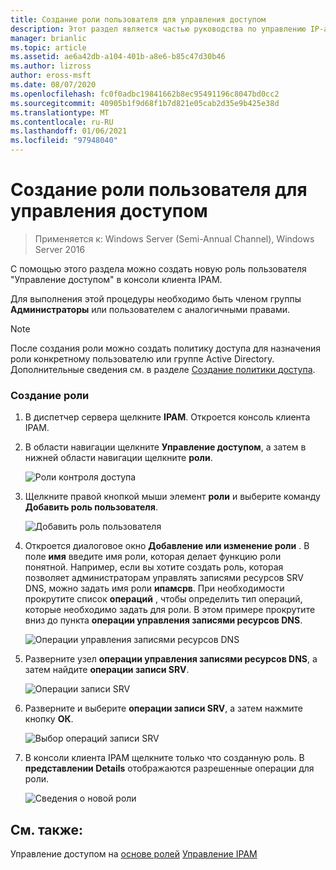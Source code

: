 ```yaml
---
title: Создание роли пользователя для управления доступом
description: Этот раздел является частью руководства по управлению IP-адресами (IPAM) в Windows Server 2016.
manager: brianlic
ms.topic: article
ms.assetid: ae6a42db-a104-401b-a8e6-b85c47d30b46
ms.author: lizross
author: eross-msft
ms.date: 08/07/2020
ms.openlocfilehash: fc0f0adbc19841662b8ec95491196c8047bd0cc2
ms.sourcegitcommit: 40905b1f9d68f1b7d821e05cab2d35e9b425e38d
ms.translationtype: MT
ms.contentlocale: ru-RU
ms.lasthandoff: 01/06/2021
ms.locfileid: "97948040"
---
```

# <a name="create-a-user-role-for-access-control"></a>Создание роли пользователя для управления доступом

>Применяется к: Windows Server (Semi-Annual Channel), Windows Server 2016

С помощью этого раздела можно создать новую роль пользователя "Управление доступом" в консоли клиента IPAM.

Для выполнения этой процедуры необходимо быть членом группы **Администраторы** или пользователем с аналогичными правами.

> [!NOTE]
> После создания роли можно создать политику доступа для назначения роли конкретному пользователю или группе Active Directory. Дополнительные сведения см. в разделе [Создание политики доступа](../../technologies/ipam/Create-an-Access-Policy.md).

### <a name="to-create-a-role"></a>Создание роли

1.  В диспетчер сервера щелкните  **IPAM**. Откроется консоль клиента IPAM.

2.  В области навигации щелкните **Управление доступом**, а затем в нижней области навигации щелкните **роли**.

    ![Роли контроля доступа](../../media/Create-a-User-Role-for-Access-Control/ipam_CreateUserRole_01.jpg)

3.  Щелкните правой кнопкой мыши элемент **роли** и выберите команду **Добавить роль пользователя**.

    ![Добавить роль пользователя](../../media/Create-a-User-Role-for-Access-Control/ipam_CreateUserRole_02.jpg)

4.  Откроется диалоговое окно **Добавление или изменение роли** . В поле **имя** введите имя роли, которая делает функцию роли понятной. Например, если вы хотите создать роль, которая позволяет администраторам управлять записями ресурсов SRV DNS, можно задать имя роли **ипамсрв**. При необходимости прокрутите список **операций** , чтобы определить тип операций, которые необходимо задать для роли. В этом примере прокрутите вниз до пункта **операции управления записями ресурсов DNS**.

    ![Операции управления записями ресурсов DNS](../../media/Create-a-User-Role-for-Access-Control/ipam_CreateUserRole_03.jpg)

5.  Разверните узел **операции управления записями ресурсов DNS**, а затем найдите **операции записи SRV**.

    ![Операции записи SRV](../../media/Create-a-User-Role-for-Access-Control/ipam_CreateUserRole_04.jpg)

6.  Разверните и выберите **операции записи SRV**, а затем нажмите кнопку **ОК**.

    ![Выбор операций записи SRV](../../media/Create-a-User-Role-for-Access-Control/ipam_CreateUserRole_05.jpg)

7.  В консоли клиента IPAM щелкните только что созданную роль. В **представлении Details** отображаются разрешенные операции для роли.

    ![Сведения о новой роли](../../media/Create-a-User-Role-for-Access-Control/ipam_CreateUserRole_06.jpg)

## <a name="see-also"></a>См. также:
Управление доступом на [основе ролей](Role-based-Access-Control.md) 
 [Управление IPAM](Manage-IPAM.md)



